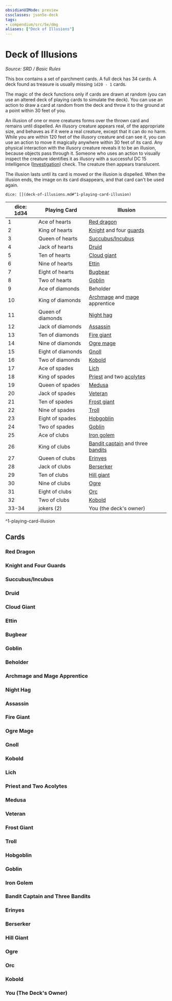 ```yaml
---
obsidianUIMode: preview
cssclasses: json5e-deck
tags:
- compendium/src/5e/dmg
aliases: ["Deck of Illusions"]
---
```

# Deck of Illusions
*Source: SRD / Basic Rules*  

This box contains a set of parchment cards. A full deck has 34 cards. A deck found as treasure is usually missing `1d20 - 1` cards.

The magic of the deck functions only if cards are drawn at random (you can use an altered deck of playing cards to simulate the deck). You can use an action to draw a card at random from the deck and throw it to the ground at a point within 30 feet of you.

An illusion of one or more creatures forms over the thrown card and remains until dispelled. An illusory creature appears real, of the appropriate size, and behaves as if it were a real creature, except that it can do no harm. While you are within 120 feet of the illusory creature and can see it, you can use an action to move it magically anywhere within 30 feet of its card. Any physical interaction with the illusory creature reveals it to be an illusion, because objects pass through it. Someone who uses an action to visually inspect the creature identifies it as illusory with a successful DC 15 Intelligence ([Investigation](rules/skills.md#Investigation)) check. The creature then appears translucent.

The illusion lasts until its card is moved or the illusion is dispelled. When the illusion ends, the image on its card disappears, and that card can't be used again.

`dice: [](deck-of-illusions.md#^1-playing-card-illusion)`

| dice: 1d34 | Playing Card | Illusion |
|------------|--------------|----------|
| 1 | Ace of hearts | [Red dragon](compendium/bestiary/dragon/adult-red-dragon.md) |
| 2 | King of hearts | [Knight](compendium/bestiary/humanoid/knight.md) and four [guards](compendium/bestiary/humanoid/guard.md) |
| 3 | Queen of hearts | [Succubus/Incubus](compendium/bestiary/fiend/succubus.md) |
| 4 | Jack of hearts | [Druid](compendium/bestiary/humanoid/druid.md) |
| 5 | Ten of hearts | [Cloud giant](compendium/bestiary/giant/cloud-giant.md) |
| 6 | Nine of hearts | [Ettin](compendium/bestiary/giant/ettin.md) |
| 7 | Eight of hearts | [Bugbear](compendium/bestiary/humanoid/bugbear.md) |
| 8 | Two of hearts | [Goblin](compendium/bestiary/humanoid/goblin.md) |
| 9 | Ace of diamonds | Beholder |
| 10 | King of diamonds | [Archmage](compendium/bestiary/humanoid/archmage.md) and [mage](compendium/bestiary/humanoid/mage.md) apprentice |
| 11 | Queen of diamonds | [Night hag](compendium/bestiary/fiend/night-hag.md) |
| 12 | Jack of diamonds | [Assassin](compendium/bestiary/humanoid/assassin.md) |
| 13 | Ten of diamonds | [Fire giant](compendium/bestiary/giant/fire-giant.md) |
| 14 | Nine of diamonds | [Ogre mage](compendium/bestiary/giant/oni.md) |
| 15 | Eight of diamonds | [Gnoll](compendium/bestiary/humanoid/gnoll.md) |
| 16 | Two of diamonds | [Kobold](compendium/bestiary/humanoid/kobold.md) |
| 17 | Ace of spades | [Lich](compendium/bestiary/undead/lich.md) |
| 18 | King of spades | [Priest](compendium/bestiary/humanoid/priest.md) and two [acolytes](compendium/bestiary/humanoid/acolyte.md) |
| 19 | Queen of spades | [Medusa](compendium/bestiary/monstrosity/medusa.md) |
| 20 | Jack of spades | [Veteran](compendium/bestiary/humanoid/veteran.md) |
| 21 | Ten of spades | [Frost giant](compendium/bestiary/giant/frost-giant.md) |
| 22 | Nine of spades | [Troll](compendium/bestiary/giant/troll.md) |
| 23 | Eight of spades | [Hobgoblin](compendium/bestiary/humanoid/hobgoblin.md) |
| 24 | Two of spades | [Goblin](compendium/bestiary/humanoid/goblin.md) |
| 25 | Ace of clubs | [Iron golem](compendium/bestiary/construct/iron-golem.md) |
| 26 | King of clubs | [Bandit captain](compendium/bestiary/humanoid/bandit-captain.md) and three [bandits](compendium/bestiary/humanoid/bandit.md) |
| 27 | Queen of clubs | [Erinyes](compendium/bestiary/fiend/erinyes.md) |
| 28 | Jack of clubs | [Berserker](compendium/bestiary/humanoid/berserker.md) |
| 29 | Ten of clubs | [Hill giant](compendium/bestiary/giant/hill-giant.md) |
| 30 | Nine of clubs | [Ogre](compendium/bestiary/giant/ogre.md) |
| 31 | Eight of clubs | [Orc](compendium/bestiary/humanoid/orc.md) |
| 32 | Two of clubs | [Kobold](compendium/bestiary/humanoid/kobold.md) |
| 33-34 | jokers (2) | You (the deck's owner) |
^1-playing-card-illusion

## Cards

### Red Dragon


### Knight and Four Guards


### Succubus/Incubus


### Druid


### Cloud Giant


### Ettin


### Bugbear


### Goblin


### Beholder


### Archmage and Mage Apprentice


### Night Hag


### Assassin


### Fire Giant


### Ogre Mage


### Gnoll


### Kobold


### Lich


### Priest and Two Acolytes


### Medusa


### Veteran


### Frost Giant


### Troll


### Hobgoblin


### Goblin


### Iron Golem


### Bandit Captain and Three Bandits


### Erinyes


### Berserker


### Hill Giant


### Ogre


### Orc


### Kobold


### You (The Deck's Owner)